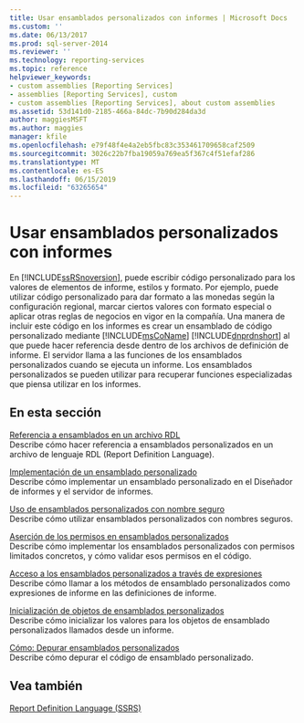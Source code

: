 ```yaml
---
title: Usar ensamblados personalizados con informes | Microsoft Docs
ms.custom: ''
ms.date: 06/13/2017
ms.prod: sql-server-2014
ms.reviewer: ''
ms.technology: reporting-services
ms.topic: reference
helpviewer_keywords:
- custom assemblies [Reporting Services]
- assemblies [Reporting Services], custom
- custom assemblies [Reporting Services], about custom assemblies
ms.assetid: 53d141d0-2185-466a-84dc-7b90d284da3d
author: maggiesMSFT
ms.author: maggies
manager: kfile
ms.openlocfilehash: e79f48f4e4a2eb5fbc83c353461709658caf2509
ms.sourcegitcommit: 3026c22b7fba19059a769ea5f367c4f51efaf286
ms.translationtype: MT
ms.contentlocale: es-ES
ms.lasthandoff: 06/15/2019
ms.locfileid: "63265654"
---
```

# <a name="using-custom-assemblies-with-reports"></a>Usar ensamblados personalizados con informes
  En [!INCLUDE[ssRSnoversion](../../includes/ssrsnoversion-md.md)], puede escribir código personalizado para los valores de elementos de informe, estilos y formato. Por ejemplo, puede utilizar código personalizado para dar formato a las monedas según la configuración regional, marcar ciertos valores con formato especial o aplicar otras reglas de negocios en vigor en la compañía. Una manera de incluir este código en los informes es crear un ensamblado de código personalizado mediante [!INCLUDE[msCoName](../../includes/msconame-md.md)] [!INCLUDE[dnprdnshort](../../includes/dnprdnshort-md.md)] al que puede hacer referencia desde dentro de los archivos de definición de informe. El servidor llama a las funciones de los ensamblados personalizados cuando se ejecuta un informe. Los ensamblados personalizados se pueden utilizar para recuperar funciones especializadas que piensa utilizar en los informes.  
  
## <a name="in-this-section"></a>En esta sección  
 [Referencia a ensamblados en un archivo RDL](referencing-assemblies-in-an-rdl-file.md)  
 Describe cómo hacer referencia a ensamblados personalizados en un archivo de lenguaje RDL (Report Definition Language).  
  
 [Implementación de un ensamblado personalizado](deploying-a-custom-assembly.md)  
 Describe cómo implementar un ensamblado personalizado en el Diseñador de informes y el servidor de informes.  
  
 [Uso de ensamblados personalizados con nombre seguro](using-strong-named-custom-assemblies.md)  
 Describe cómo utilizar ensamblados personalizados con nombres seguros.  
  
 [Aserción de los permisos en ensamblados personalizados](asserting-permissions-in-custom-assemblies.md)  
 Describe cómo implementar los ensamblados personalizados con permisos limitados  concretos, y cómo validar esos permisos en el código.  
  
 [Acceso a los ensamblados personalizados a través de expresiones](accessing-custom-assemblies-through-expressions.md)  
 Describe cómo llamar a los métodos de ensamblado personalizados como expresiones de informe en las definiciones de informe.  
  
 [Inicialización de objetos de ensamblados personalizados](initializing-custom-assembly-objects.md)  
 Describe cómo inicializar los valores para los objetos de ensamblado personalizados llamados desde un informe.  
  
 [Cómo: Depurar ensamblados personalizados](how-to-debug-custom-assemblies.md)  
 Describe cómo depurar el código de ensamblado personalizado.  
  
## <a name="see-also"></a>Vea también  
 [Report Definition Language &#40;SSRS&#41;](../reports/report-definition-language-ssrs.md)  
  
  
